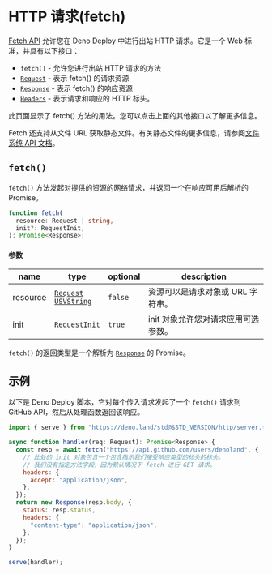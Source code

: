 # HTTP 请求(fetch)

[Fetch API](https://developer.mozilla.org/en-US/docs/Web/API/Fetch_API) 允许您在
Deno Deploy 中进行出站 HTTP 请求。它是一个 Web 标准，并具有以下接口：

- `fetch()` - 允许您进行出站 HTTP 请求的方法
- [`Request`](./runtime-request) - 表示 fetch() 的请求资源
- [`Response`](./runtime-response) - 表示 fetch() 的响应资源
- [`Headers`](./runtime-headers) - 表示请求和响应的 HTTP 标头。

此页面显示了 fetch() 方法的用法。您可以点击上面的其他接口以了解更多信息。

Fetch 还支持从文件 URL
获取静态文件。有关静态文件的更多信息，请参阅[文件系统 API 文档](./runtime-fs)。

## `fetch()`

`fetch()` 方法发起对提供的资源的网络请求，并返回一个在响应可用后解析的 Promise。

```ts
function fetch(
  resource: Request | string,
  init?: RequestInit,
): Promise<Response>;
```

#### 参数

| name     | type                                                          | optional | description                         |
| -------- | ------------------------------------------------------------- | -------- | ----------------------------------- |
| resource | [`Request`](./runtime-request) <br/> [`USVString`][usvstring] | `false`  | 资源可以是请求对象或 URL 字符串。   |
| init     | [`RequestInit`](./runtime-request#requestinit)                | `true`   | init 对象允许您对请求应用可选参数。 |

`fetch()` 的返回类型是一个解析为 [`Response`](./runtime-response) 的 Promise。

## 示例

以下是 Deno Deploy 脚本，它对每个传入请求发起了一个 `fetch()` 请求到 GitHub
API，然后从处理函数返回该响应。

```js
import { serve } from "https://deno.land/std@$STD_VERSION/http/server.ts";

async function handler(req: Request): Promise<Response> {
  const resp = await fetch("https://api.github.com/users/denoland", {
    // 此处的 init 对象包含一个包含指示我们接受响应类型的标头的标头。
    // 我们没有指定方法字段，因为默认情况下 fetch 进行 GET 请求。
    headers: {
      accept: "application/json",
    },
  });
  return new Response(resp.body, {
    status: resp.status,
    headers: {
      "content-type": "application/json",
    },
  });
}

serve(handler);
```

[usvstring]: https://developer.mozilla.org/en-US/docs/Web/API/USVString
